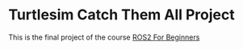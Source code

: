 # Turtlesim Catch Them All Project

This is the final project of the course [ROS2 For Beginners](https://www.udemy.com/course/ros2-for-beginners/)
